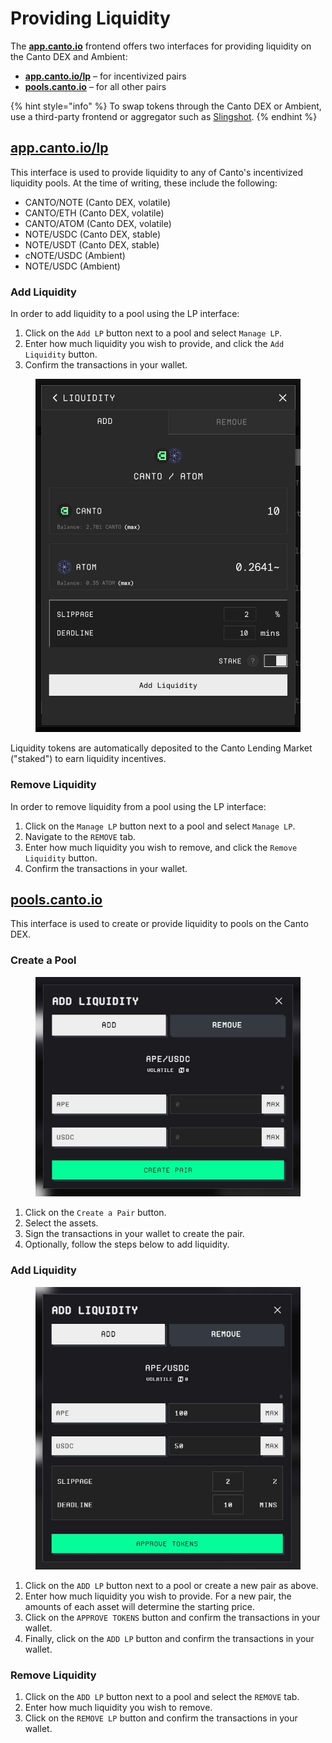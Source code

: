 # Providing Liquidity

The [**app.canto.io**](https://app.canto.io/) frontend offers two interfaces for providing liquidity on the Canto DEX and Ambient:

* [**app.canto.io/lp**](https://app.canto.io/lp) – for incentivized pairs
* [**pools.canto.io**](https://pools.canto.io/) – for all other pairs

{% hint style="info" %}
To swap tokens through the Canto DEX or Ambient, use a third-party frontend or aggregator such as [Slingshot](https://app.slingshot.finance/trade/ETH).
{% endhint %}

## [app.canto.io/lp](https://app.canto.io/lp)

This interface is used to provide liquidity to any of Canto's incentivized liquidity pools. At the time of writing, these include the following:

* CANTO/NOTE (Canto DEX, volatile)
* CANTO/ETH (Canto DEX, volatile)
* CANTO/ATOM (Canto DEX, volatile)
* NOTE/USDC (Canto DEX, stable)
* NOTE/USDT (Canto DEX, stable)
* cNOTE/USDC (Ambient)
* NOTE/USDC (Ambient)

### Add Liquidity

In order to add liquidity to a pool using the LP interface:

1. Click on the `Add LP` button next to a pool and select `Manage LP`.
2. Enter how much liquidity you wish to provide, and click the `Add Liquidity` button.
3. Confirm the transactions in your wallet.

<figure><img src="../.gitbook/assets/add-liquidity.png" alt=""><figcaption></figcaption></figure>

Liquidity tokens are automatically deposited to the Canto Lending Market ("staked") to earn liquidity incentives.

### Remove Liquidity

In order to remove liquidity from a pool using the LP interface:

1. Click on the `Manage LP` button next to a pool and select `Manage LP`.
2. Navigate to the `REMOVE` tab.
3. Enter how much liquidity you wish to remove, and click the `Remove Liquidity` button.
4. Confirm the transactions in your wallet.

## [**pools.canto.io**](https://pools.canto.io/)

This interface is used to create or provide liquidity to pools on the Canto DEX.

### Create a Pool

<figure><img src="../.gitbook/assets/add-liquidity-neo.JPG" alt=""><figcaption></figcaption></figure>

1. Click on the `Create a Pair` button.
2. Select the assets.
3. Sign the transactions in your wallet to create the pair.
4. Optionally, follow the steps below to add liquidity.

### Add Liquidity

<figure><img src="../.gitbook/assets/add-liquidity-neo-2.JPG" alt=""><figcaption></figcaption></figure>

1. Click on the `ADD LP` button next to a pool or create a new pair as above.
2. Enter how much liquidity you wish to provide. For a new pair, the amounts of each asset will determine the starting price.
3. Click on the `APPROVE TOKENS` button and confirm the transactions in your wallet.
4. Finally, click on the `ADD LP` button and confirm the transactions in your wallet.

### Remove Liquidity

1. Click on the `ADD LP` button next to a pool and select the `REMOVE` tab.
2. Enter how much liquidity you wish to remove.
3. Click on the `REMOVE LP` button and confirm the transactions in your wallet.
